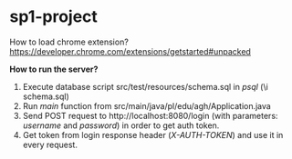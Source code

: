 # sp1-project
How to load chrome extension?
https://developer.chrome.com/extensions/getstarted#unpacked

**How to run the server?**
1. Execute database script src/test/resources/schema.sql in *psql* (\i schema.sql)
2. Run *main* function from src/main/java/pl/edu/agh/Application.java
3. Send POST request to http://localhost:8080/login (with parameters: *username* and *password*) in order to get auth token.
4. Get token from login response header (*X-AUTH-TOKEN*) and use it in every request. 
